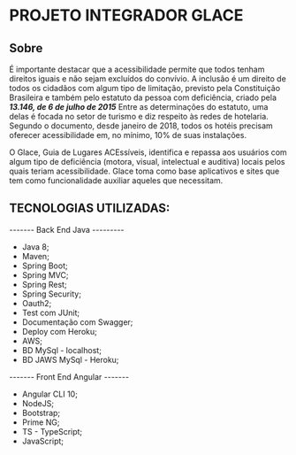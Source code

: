 # PROJETO INTEGRADOR GLACE
## Sobre 
É importante destacar que a acessibilidade permite que todos tenham direitos iguais e não sejam excluídos do convívio. A inclusão é um direito de todos os cidadãos com algum tipo de limitação, previsto pela Constituição Brasileira e também pelo estatuto da pessoa com deficiência, criado pela <b><i> 13.146, de 6 de julho de 2015</i></b>
Entre as determinações do estatuto, uma delas é focada no setor de turismo e diz respeito às redes de hotelaria. Segundo o documento, desde janeiro de 2018, todos os hotéis precisam oferecer acessibilidade em, no mínimo, 10% de suas instalações.

O Glace, Guia de Lugares ACEssíveis, identifica e repassa aos usuários com algum tipo de deficiência (motora, visual, intelectual e auditiva) locais pelos quais teriam acessibilidade.
Glace toma como base aplicativos e sites que tem como funcionalidade auxiliar aqueles que necessitam. 

## TECNOLOGIAS UTILIZADAS:
 ------- Back End Java ---------
 * Java 8;
 * Maven;
 * Spring Boot;
 * Spring MVC;
 * Spring Rest;
 * Spring Security;
 * Oauth2;
 * Test com JUnit;
 * Documentação com Swagger;
 * Deploy com Heroku;
 * AWS;
 * BD MySql - localhost;
 * BD JAWS MySql - Heroku;
 
 ------- Front End Angular -------
 * Angular CLI  10;
 * NodeJS;
 * Bootstrap;
 * Prime NG;
 * TS - TypeScript;
 * JavaScript;
 
  
 
